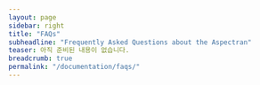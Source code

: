 ```yaml
---
layout: page
sidebar: right
title: "FAQs"
subheadline: "Frequently Asked Questions about the Aspectran"
teaser: 아직 준비된 내용이 없습니다.
breadcrumb: true
permalink: "/documentation/faqs/"
---
```

